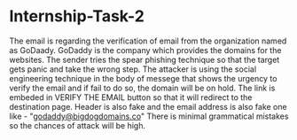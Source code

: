 # Internship-Task-2
The email is regarding the verification of email from the organization named as GoDaady. 
GoDaddy is the company which provides the domains for the websites.
The sender tries the spear phishing technique so that the target gets panic and take the wrong step.
The attacker is using the social engineering technique in the body of messege that shows the urgency to verify the email and if fail to do so, the domain will be on hold.
The link is embeded in VERIFY THE EMAIL button so that it will redirect to the destination page.
Header is also fake and the email address is also fake one like - "godaddy@bigdogdomains.co"
There is minimal grammatical mistakes so the chances of attack will be high.
